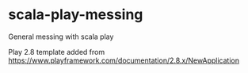 # scala-play-messing
General messing with scala play

Play 2.8 template added from https://www.playframework.com/documentation/2.8.x/NewApplication
